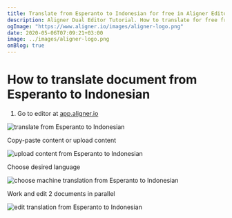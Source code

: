 ```yaml
---
title: Translate from Esperanto to Indonesian for free in Aligner Editor
description: Aligner Dual Editor Tutorial. How to translate for free from Esperanto to Indonesian. Aligner is multilingual document management platform. 
ogImage: "https://www.aligner.io/images/aligner-logo.png"
date: 2020-05-06T07:09:21+03:00
image: ../images/aligner-logo.png
onBlog: true
---
```


# How to translate document from Esperanto to Indonesian

1. Go to editor at [app.aligner.io](https://app.aligner.io "Aligner App web page")

![translate from Esperanto to Indonesian](../aligner-blank-editor.png "translate from Esperanto to Indonesian")

Copy-paste content or upload content

![upload content from Esperanto to Indonesian](../aligner-uploaded-document.png "upload content from Esperanto to Indonesian")

Choose desired language

![choose machine translation from Esperanto to Indonesian](../aligner-language-dropdown.png "choose machine translation from Esperanto to Indonesian")

Work and edit 2 documents in parallel

![edit translation from Esperanto to Indonesian](../aligner-double-sitded-editor.png "edit translation from Esperanto to Indonesian")

